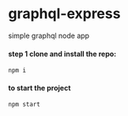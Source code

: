 # graphql-express

simple graphql node app

#### step 1  clone and install the repo:
```
npm i 
```

#### to start the project
```
npm start
```